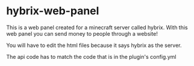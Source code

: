 # hybrix-web-panel
This is a web panel created for a minecraft server called hybrix. With this web panel you can send money to people through a website!

You will have to edit the html files because it says hybrix as the server.

The api code has to match the code that is in the plugin's config.yml
